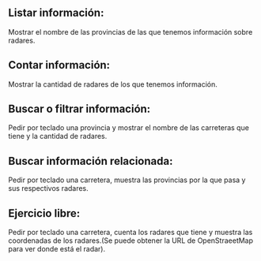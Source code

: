 
## Listar información:
Mostrar el nombre de las provincias de las que tenemos información sobre radares.
## Contar información:
Mostrar la cantidad de radares de los que tenemos información.
## Buscar o filtrar información:
Pedir por teclado una provincia y mostrar el nombre de las carreteras que tiene y la cantidad de radares.
## Buscar información relacionada:
Pedir por teclado una carretera, muestra las provincias por la que pasa y sus respectivos radares.
## Ejercicio libre:
Pedir por teclado una carretera, cuenta los radares que tiene y muestra las coordenadas de los radares.(Se puede obtener la URL de OpenStraeetMap para ver donde está el radar).
